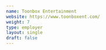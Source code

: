 ```yaml
---
name: Toonbox Entertainment
website: https://www.toonboxent.com/
weight: 7
type: employer
layout: single
draft: false
---
```

